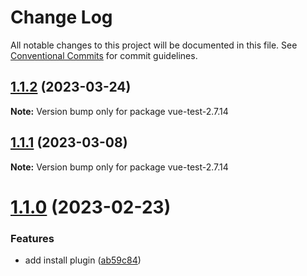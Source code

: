 # Change Log

All notable changes to this project will be documented in this file.
See [Conventional Commits](https://conventionalcommits.org) for commit guidelines.

## [1.1.2](https://github.com/imguolao/monaco-vue/compare/v1.1.1...v1.1.2) (2023-03-24)

**Note:** Version bump only for package vue-test-2.7.14

## [1.1.1](https://github.com/imguolao/monaco-vue/compare/v1.1.0...v1.1.1) (2023-03-08)

**Note:** Version bump only for package vue-test-2.7.14

# [1.1.0](https://github.com/imguolao/monaco-vue/compare/v0.0.5...v1.1.0) (2023-02-23)

### Features

- add install plugin ([ab59c84](https://github.com/imguolao/monaco-vue/commit/ab59c84cec24ef105ac1664f9608660406898a3d))
